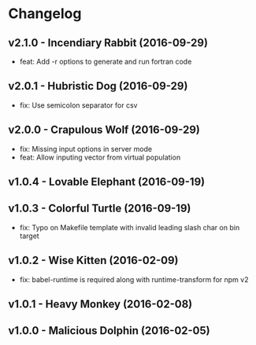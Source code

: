 Changelog
=========

v2.1.0 - Incendiary Rabbit (2016-09-29) 
----------------------------------------------------------------------

  - feat: Add -r options to generate and run fortran code


v2.0.1 - Hubristic Dog (2016-09-29) 
----------------------------------------------------------------------

  - fix: Use semicolon separator for csv


v2.0.0 - Crapulous Wolf (2016-09-29) 
----------------------------------------------------------------------

  - fix: Missing input options in server mode
  - feat: Allow inputing vector from virtual population


v1.0.4 - Lovable Elephant (2016-09-19) 
----------------------------------------------------------------------



v1.0.3 - Colorful Turtle (2016-09-19) 
----------------------------------------------------------------------

  - fix: Typo on Makefile template with invalid leading slash char on bin target


v1.0.2 - Wise Kitten (2016-02-09) 
----------------------------------------------------------------------

  - fix: babel-runtime is required along with runtime-transform for npm v2


v1.0.1 - Heavy Monkey (2016-02-08) 
----------------------------------------------------------------------



v1.0.0 - Malicious Dolphin (2016-02-05) 
----------------------------------------------------------------------



